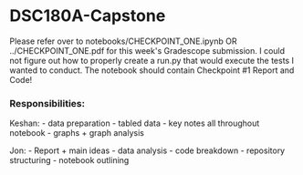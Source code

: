 # DSC180A-Capstone
Please refer over to notebooks/CHECKPOINT_ONE.ipynb OR ../CHECKPOINT_ONE.pdf for this week's Gradescope submission. I could not figure out how to properly create a run.py that would execute the tests I wanted to conduct. 
The notebook should contain Checkpoint #1 Report and Code!

### Responsibilities:

Keshan:
    - data preparation
    - tabled data
    - key notes all throughout notebook
    - graphs + graph analysis

Jon:
    - Report + main ideas
    - data analysis - code breakdown
    - repository structuring
    - notebook outlining
